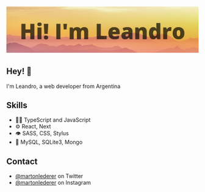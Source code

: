<h1 align="center">
  <img src="https://github.com/leandrogtabak/leandrogtabak/blob/main/header.JPG" alt="Marton Lederer" />
</h1>

## Hey! 👋
I'm Leandro, a web developer from Argentina


## Skills
- 👨‍💻 TypeScript and JavaScript
- ⚙️ React, Next
- 👁️ SASS, CSS, Stylus
- 💽 MySQL, SQLite3, Mongo

## Contact
- [@martonlederer](https://twitter.com/leandrotabak) on Twitter
- [@martonlederer](https://www.instagram.com/leandrotabak) on Instagram
